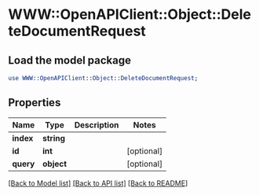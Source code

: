 # WWW::OpenAPIClient::Object::DeleteDocumentRequest

## Load the model package
```perl
use WWW::OpenAPIClient::Object::DeleteDocumentRequest;
```

## Properties
Name | Type | Description | Notes
------------ | ------------- | ------------- | -------------
**index** | **string** |  | 
**id** | **int** |  | [optional] 
**query** | **object** |  | [optional] 

[[Back to Model list]](../README.md#documentation-for-models) [[Back to API list]](../README.md#documentation-for-api-endpoints) [[Back to README]](../README.md)


